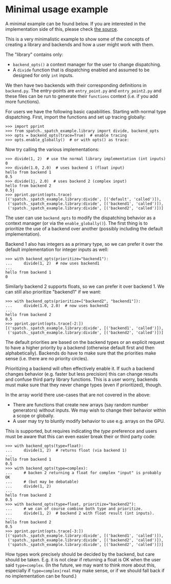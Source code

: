 # Minimal usage example

A minimal example can be found below. If you are interested in the
implementation side of this, please check
[the source](https://github.com/scientific-python/spatch/spatch/_spatch_example).

This is a very minimalistic example to show some of the concepts of
creating a library and backends and how a user might work with them.

The "library" contains only:

- `backend_opts()` a context manager for the user to change dispatching.
- A `divide` function that is dispatching enabled and assumed to be
  designed for only `int` inputs.

We then have two backends with their corresponding definitions in `backend.py`.
The entry-points are `entry_point.py` and `entry_point2.py` and these files
can be run to generate their `functions` context (i.e. if you add more functions).

For users we have the following basic capabilities. Starting with normal
type dispatching.
First, import the functions and set up tracing globally:

```pycon
>>> import pprint
>>> from spatch._spatch_example.library import divide, backend_opts
>>> opts = backend_opts(trace=True)  # enable tracing
>>> opts.enable_globally()  # or with opts() as trace:

```

Now try calling the various implementations:

```pycon
>>> divide(1, 2)  # use the normal library implementation (int inputs)
0
>>> divide(1.0, 2.0)  # uses backend 1 (float input)
hello from backend 1
0.5
>>> divide(1j, 2.0)  # uses backend 2 (complex input)
hello from backend 2
0.5j
>>> pprint.pprint(opts.trace)
[('spatch._spatch_example.library:divide', [('default', 'called')]),
 ('spatch._spatch_example.library:divide', [('backend1', 'called')]),
 ('spatch._spatch_example.library:divide', [('backend2', 'called')])]

```

The user can use `backend_opts` to modify the dispatching behavior as
a context manager (or via the `enable_globally()`).
The first thing is to prioritize the use of a backend over another
(possibly including the default implementation).

Backend 1 also has integers as a primary type, so we can prefer
it over the default implementation for integer inputs as well:

```pycon
>>> with backend_opts(prioritize="backend1"):
...     divide(1, 2)  # now uses backend1
...
hello from backend 1
0

```

Similarly backend 2 supports floats, so we can prefer it over backend 1.
We can still also prioritize "backend1" if we want:

```pycon
>>> with backend_opts(prioritize=["backend2", "backend1"]):
...     divide(1.0, 2.0)  # now uses backend2
...
hello from backend 2
0.5
>>> pprint.pprint(opts.trace[-2:])
[('spatch._spatch_example.library:divide', [('backend1', 'called')]),
 ('spatch._spatch_example.library:divide', [('backend2', 'called')])]

```

The default priorities are based on the backend types or an explicit request to have
a higher priority by a backend (otherwise default first and then alphabetically).
Backends do have to make sure that the priorities make sense (i.e. there are no
priority circles).

Prioritizing a backend will often effectively enable it. If such a backend changes
behavior (e.g. faster but less precision) this can change results and confuse third
party library functions.
This is a user worry, backends must make sure that they never change types (even if
prioritized), though.

In the array world there use-cases that are not covered in the above:

- There are functions that create new arrays (say random number generators)
  without inputs. We may wish to change their behavior within a scope or
  globally.
- A user may try to bluntly modify behavior to use e.g. arrays on the GPU.

This is supported, but requires indicating the _type_ preference and users
must be aware that this can even easier break their or third party code:

```pycon
>>> with backend_opts(type=float):
...     divide(1, 2)  # returns float (via backend 1)
...
hello from backend 1
0.5
>>> with backend_opts(type=complex):
...     # backen 2 returning a float for complex "input" is probably OK
...     # (but may be debatable)
...     divide(1, 2)
...
hello from backend 2
0.5
>>> with backend_opts(type=float, prioritize="backend2"):
...     # we can of course combine both type and prioritize.
...     divide(1, 2)  # backend 2 with float result (int inputs).
...
hello from backend 2
0.5
>>> pprint.pprint(opts.trace[-3:])
[('spatch._spatch_example.library:divide', [('backend1', 'called')]),
 ('spatch._spatch_example.library:divide', [('backend2', 'called')]),
 ('spatch._spatch_example.library:divide', [('backend2', 'called')])]

```

How types work precisely should be decided by the backend, but care should be taken.
E.g. it is not clear if returning a float is OK when the user said `type=complex`.
(In the future, we may want to think more about this, especially if `type=complex|real`
may make sense, or if we should fall back if no implementation can be found.)

